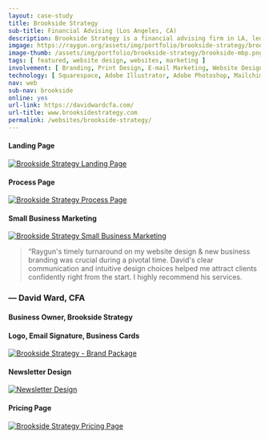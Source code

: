 ```yaml
---
layout: case-study
title: Brookside Strategy
sub-title: Financial Advising (Los Angeles, CA)
description: Brookside Strategy is a financial advising firm in LA, led by David Ward, CFA. David needed a full branding package including logo design, visual identity, e-mail marketing templates, business cards, and a Squarespace redesign. I curated photographs and incorporated design elements to align with their craftsman-like approach to financial services.
imgage: https://raygun.org/assets/img/portfolio/brookside-strategy/brookside-mbp.png
image-thumb: /assets/img/portfolio/brookside-strategy/brookside-mbp.png
tags: [ featured, website design, websites, marketing ]
involvement: [ Branding, Print Design, E-mail Marketing, Website Design, Content Strategy ]
technology: [ Squarespace, Adobe Illustrator, Adobe Photoshop, Mailchimp ]
nav: web
sub-nav: brookside
online: yes
url-link: https://davidwardcfa.com/
url-title: www.brooksidestrategy.com
permalink: /websites/brookside-strategy/
---
```

<div class="container-fluid brookside bg-white">
  <div class="container-fluid">
    <div class="row py-5" id="trigger-4">
      <div class="col-lg-4 mt-5" data-aos="fade-up" data-aos-once="true" data-aos-anchor="#trigger-4" data-aos-duration="400">
        <h4 class="brookside text-center">Landing Page</h4>
        <a href="/assets/img/portfolio/brookside-strategy/landing-page.jpg" class="glightboxGallery"><img src="/assets/img/portfolio/brookside-strategy/landing-page.jpg" alt="Brookside Strategy Landing Page" class="img-fluid cursor-zoom border border-5"></a> 
      </div>
      <div class="col-lg-4 mt-5" data-aos="fade-up" data-aos-once="true" data-aos-anchor="#trigger-4" data-aos-duration="800">
        <h4 class="brookside text-center">Process Page</h4>
        <a href="/assets/img/portfolio/brookside-strategy/process-page.jpg" class="glightboxGallery"><img src="/assets/img/portfolio/brookside-strategy/process-page.jpg" alt="Brookside Strategy Process Page" class="img-fluid cursor-zoom border border-5"></a> 
      </div>
      <div class="col-lg-4 mt-5" data-aos="fade-up" data-aos-once="true" data-aos-anchor="#trigger-4" data-aos-duration="1200">
        <h4 class="brookside text-center">Small Business Marketing</h4>
        <a href="/assets/img/portfolio/brookside-strategy/market-page.jpg" class="glightboxGallery"><img src="/assets/img/portfolio/brookside-strategy/market-page.jpg" alt="Brookside Strategy Small Business Marketing" class="img-fluid cursor-zoom border border-5"></a>
      </div>
    </div>
  </div>
</div>
<div class="container-fluid halftone-brookside">
  <div class="row container mx-auto py-5 justify-content-center">
    <div class="col-md-7 col-sm-12">
      <blockquote class="text-white type-3 fs-4"><span class="fs-1 pe-1">&ldquo;</span>Raygun's timely turnaround on my website design & new business branding was crucial during a pivotal time. David's clear communication and intuitive design choices helped me attract clients confidently right from the start. I highly recommend his services.</blockquote>
    </div>
    <div class="col-md-3 col-sm-12">
      <h3 class="text-white">— David Ward, CFA</h3>
      <h4 class="fw-light type-3 mb-5 eyebrow text-uppercase text-start text-sm-center text-white">Business Owner, Brookside Strategy</h4>
    </div>
  </div>
</div>
<div class="container-fluid brookside bg-white">
  <div class="container-fluid">
    <div class="row align-items-top gx-0 py-5 text-center" data-aos="fade-up">
      <h4 class="brookside text-center">Logo, Email Signature, Business Cards</h4>
      <div class="col-lg-10 mx-auto">  
        <a href="/assets/img/portfolio/brookside-strategy/brookside-branding.png" class="glightboxGallery"><img src="/assets/img/portfolio/brookside-strategy/brookside-branding.png" class="img-fluid cursor-zoom" alt="Brookside Strategy - Brand Package"></a>
      </div>  
    </div>
  </div>
  <div class="container">
    <div class="row py-5" id="trigger-6">
      <div class="col-lg-6 col-md-12" data-aos="fade-up" data-aos-once="true" data-aos-anchor="#trigger-6" data-aos-duration="400">
        <h4 class="brookside text-center">Newsletter Design</h4>
        <a href="/assets/img/portfolio/brookside-strategy/brookside-newsletter.png" class="glightboxGallery"><img src="/assets/img/portfolio/brookside-strategy/brookside-newsletter.png" alt="Newsletter Design" class="img-fluid cursor-zoom mb-5"></a> 
      </div>
      <div class="col-lg-6 col-md-12" data-aos="fade-up" data-aos-once="true" data-aos-anchor="#trigger-6" data-aos-duration="800">
        <h4 class="brookside text-center">Pricing Page</h4>
        <a href="/assets/img/portfolio/brookside-strategy/pricing-page.jpg" class="glightboxGallery"><img src="/assets/img/portfolio/brookside-strategy/pricing-page.jpg" alt="Brookside Strategy Pricing Page" class="img-fluid cursor-zoom border border-5"></a> 
      </div>
    </div>
  </div>
</div>